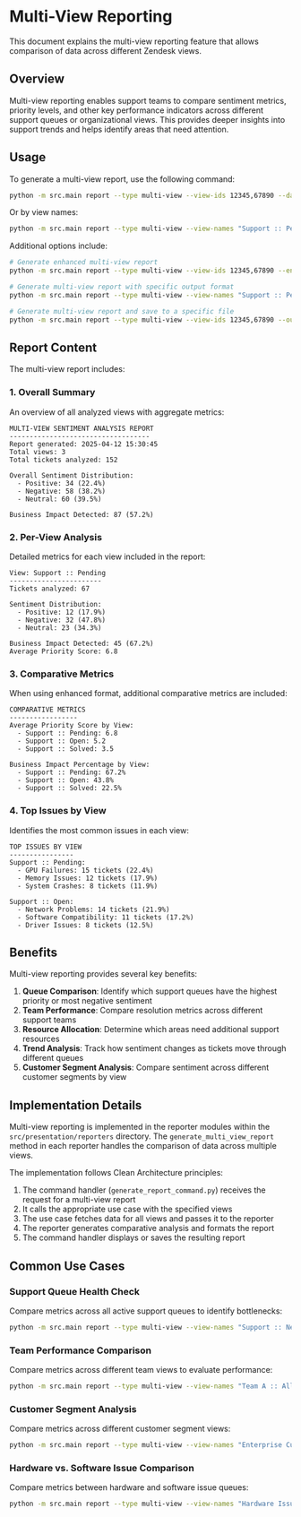 # Multi-View Reporting

This document explains the multi-view reporting feature that allows comparison of data across different Zendesk views.

## Overview

Multi-view reporting enables support teams to compare sentiment metrics, priority levels, and other key performance indicators across different support queues or organizational views. This provides deeper insights into support trends and helps identify areas that need attention.

## Usage

To generate a multi-view report, use the following command:

```bash
python -m src.main report --type multi-view --view-ids 12345,67890 --days 7
```

Or by view names:

```bash
python -m src.main report --type multi-view --view-names "Support :: Pending,Support :: Open" --days 7
```

Additional options include:

```bash
# Generate enhanced multi-view report
python -m src.main report --type multi-view --view-ids 12345,67890 --enhanced

# Generate multi-view report with specific output format
python -m src.main report --type multi-view --view-names "Support :: Pending,Support :: Open" --format html

# Generate multi-view report and save to a specific file
python -m src.main report --type multi-view --view-ids 12345,67890 --output multi_view_report.txt
```

## Report Content

The multi-view report includes:

### 1. Overall Summary

An overview of all analyzed views with aggregate metrics:

```
MULTI-VIEW SENTIMENT ANALYSIS REPORT
-----------------------------------
Report generated: 2025-04-12 15:30:45
Total views: 3
Total tickets analyzed: 152

Overall Sentiment Distribution:
  - Positive: 34 (22.4%)
  - Negative: 58 (38.2%)
  - Neutral: 60 (39.5%)

Business Impact Detected: 87 (57.2%)
```

### 2. Per-View Analysis

Detailed metrics for each view included in the report:

```
View: Support :: Pending
-----------------------
Tickets analyzed: 67

Sentiment Distribution:
  - Positive: 12 (17.9%)
  - Negative: 32 (47.8%)
  - Neutral: 23 (34.3%)

Business Impact Detected: 45 (67.2%)
Average Priority Score: 6.8
```

### 3. Comparative Metrics

When using enhanced format, additional comparative metrics are included:

```
COMPARATIVE METRICS
-----------------
Average Priority Score by View:
  - Support :: Pending: 6.8
  - Support :: Open: 5.2
  - Support :: Solved: 3.5

Business Impact Percentage by View:
  - Support :: Pending: 67.2%
  - Support :: Open: 43.8%
  - Support :: Solved: 22.5%
```

### 4. Top Issues by View

Identifies the most common issues in each view:

```
TOP ISSUES BY VIEW
----------------
Support :: Pending:
  - GPU Failures: 15 tickets (22.4%)
  - Memory Issues: 12 tickets (17.9%)
  - System Crashes: 8 tickets (11.9%)

Support :: Open:
  - Network Problems: 14 tickets (21.9%)
  - Software Compatibility: 11 tickets (17.2%)
  - Driver Issues: 8 tickets (12.5%)
```

## Benefits

Multi-view reporting provides several key benefits:

1. **Queue Comparison**: Identify which support queues have the highest priority or most negative sentiment
2. **Team Performance**: Compare resolution metrics across different support teams
3. **Resource Allocation**: Determine which areas need additional support resources
4. **Trend Analysis**: Track how sentiment changes as tickets move through different queues
5. **Customer Segment Analysis**: Compare sentiment across different customer segments by view

## Implementation Details

Multi-view reporting is implemented in the reporter modules within the `src/presentation/reporters` directory. The `generate_multi_view_report` method in each reporter handles the comparison of data across multiple views.

The implementation follows Clean Architecture principles:

1. The command handler (`generate_report_command.py`) receives the request for a multi-view report
2. It calls the appropriate use case with the specified views
3. The use case fetches data for all views and passes it to the reporter
4. The reporter generates comparative analysis and formats the report
5. The command handler displays or saves the resulting report

## Common Use Cases

### Support Queue Health Check

Compare metrics across all active support queues to identify bottlenecks:

```bash
python -m src.main report --type multi-view --view-names "Support :: New,Support :: Open,Support :: Pending,Support :: Solved" --enhanced
```

### Team Performance Comparison

Compare metrics across different team views to evaluate performance:

```bash
python -m src.main report --type multi-view --view-names "Team A :: All,Team B :: All,Team C :: All" --days 30
```

### Customer Segment Analysis

Compare metrics across different customer segment views:

```bash
python -m src.main report --type multi-view --view-names "Enterprise Customers,SMB Customers,Individual Customers"
```

### Hardware vs. Software Issue Comparison

Compare metrics between hardware and software issue queues:

```bash
python -m src.main report --type multi-view --view-names "Hardware Issues,Software Issues"
```